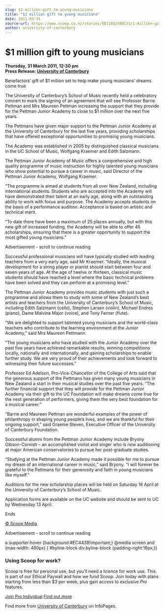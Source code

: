 ```yaml
---
slug: $1-million-gift-to-young-musicians
title: "$1 million gift to young musicians"
date: 2011-03-31
source-url: https://www.scoop.co.nz/stories/ED1103/S00133/1-million-gift-to-young-musicians.htm
author: university-of-canterbury
---
```

$1 million gift to young musicians
==================================

**Thursday, 31 March 2011, 12:30 pm**  
**Press Release: [University of Canterbury](https://info.scoop.co.nz/University_of_Canterbury)**

  
Benefactors’ gift of $1 million set to help make young musicians’ dreams come true

The University of Canterbury’s School of Music recently held a celebratory concert to mark the signing of an agreement that will see Professor Barrie Pettman and Mrs Maureen Pettman increasing the support that they provide for the Pettman Junior Academy to close to $1 million over the next five years.

The Pettmans have given major support to the Pettman Junior Academy at the University of Canterbury for the last five years, providing scholarships that have offered exceptional opportunities to promising young musicians.

The Academy was established in 2005 by distinguished classical musicians in the UC School of Music, Wolfgang Kraemer and Edith Salzmann.

The Pettman Junior Academy of Music offers a comprehensive and high quality programme of music instruction for highly talented young musicians who show potential to pursue a career in music, said Director of the Pettman Junior Academy, Wolfgang Kraemer.

“The programme is aimed at students from all over New Zealand, including international students. Students who are accepted into the Academy will have demonstrated their talent at an early age, along with an outstanding ability to work with focus and purpose. The Academy accepts students on the basis of a performance audition. Acceptance is based on artistic and technical merit.

“To date there have been a maximum of 25 places annually, but with this new gift of increased funding, the Academy will be able to offer 45 scholarships, ensuring that there is a greater opportunity to support the most gifted young musicians.”

Advertisement - scroll to continue reading





Successful professional musicians will have typically studied with leading teachers from a very early age, said Mr Kraemer. “Ideally, the musical development for a string player or pianist should start between four and seven years of age. At the age of twelve or thirteen, classical music students should have reached a level where the basic technical problems have been solved and they can perform at a promising level.”

The Pettman Junior Academy provides music students with just such a programme and allows them to study with some of New Zealand’s best artists and teachers from the University of Canterbury’s School of Music, including Edith Salzmann (cello), Stephen Larsen (violin), Michael Endres (piano), Dame Malvina Major (voice), and Tony Ferner (flute).

“We are delighted to support talented young musicians and the world-class teachers who contribute to the learning environment at the Junior Academy,” said Mrs Maureen Pettmann.

“The young musicians who have studied with the Junior Academy over the past five years have achieved remarkable results, winning competitions locally, nationally and internationally, and gaining scholarships to enable further study. We are very proud of their achievements and look forward to witnessing their future successes.”

Professor Ed Adelson, Pro-Vice-Chancellor of the College of Arts said that the generous support of the Pettmans has given many young musicians in New Zealand a start in their musical studies over the past five years. “The further financial support that they will provide for the Pettman Junior Academy via their gift to the UC Foundation will make dreams come true for the next generation of performers, giving them the very best foundation for a musical career.”

“Barrie and Maureen Pettman are wonderful examples of the power of philanthropy in shaping young people’s lives, and we are thankful for their ongoing support,” said Graeme Steven, Executive Officer of the University of Canterbury Foundation.

Successful alumni from the Pettman Junior Academy include Bryony Gibson-Cornish – an accomplished violist and singer who is now auditioning at major American conservatories to pursue her post-graduate studies.

“Studying at the Pettman Junior Academy made it possible for me to pursue my dream of an international career in music,” said Bryony. “I will forever be grateful to the Pettmans for their generosity and faith in young musicians like myself.”

Auditions for the new scholarship places will be held on Saturday 16 April at the University of Canterbury’s School of Music.

Application forms are available on the UC website and should be sent to UC by Wednesday 13 April.

Ends  

[© Scoop Media](http://www.scoop.co.nz/about/terms.html)  

Advertisement - scroll to continue reading



a.supporter:hover {background:#EC4438!important;} @media screen and (max-width: 480px) { #byline-block div.byline-block {padding-right:16px;}}

### Using Scoop for work?

Scoop is free for personal use, but you’ll need a licence for work use. This is part of our Ethical Paywall and how we fund Scoop. Join today with plans starting from less than $3 per week, plus gain access to exclusive _Pro_ features.  
  
[Join Pro Individual](https://pro.scoop.co.nz/Individual/?from=ProIn24) [Find out more](https://pro.scoop.co.nz/using-scoop-for-work/?from=ProIn24)

Find more from [University of Canterbury](https://info.scoop.co.nz/University_of_Canterbury) on InfoPages.